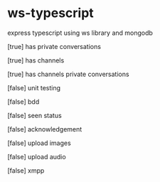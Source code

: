 # ws-typescript
express typescript using ws library and mongodb

[true] has private conversations

[true] has channels

[true] has channels private conversations

[false] unit testing

[false] bdd

[false] seen status

[false] acknowledgement

[false] upload images

[false] upload audio

[false] xmpp
